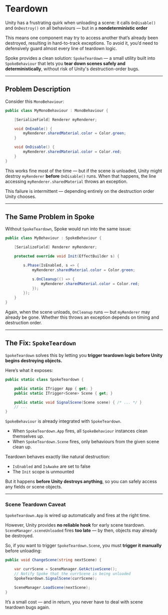 # Teardown

Unity has a frustrating quirk when unloading a scene:
it calls `OnDisable()` and `OnDestroy()` on all behaviours — but in a **nondeterministic order**

This means one component may try to access another that’s already been destroyed, resulting in hard-to-track exceptions. To avoid it, you’d need to defensively guard almost every line of teardown logic.

Spoke provides a clean solution: `SpokeTeardown` — a small utility built into `SpokeBehaviour` that lets you **tear down scenes safely and deterministically**, without risk of Unity's destruction-order bugs.

---

## Problem Description

Consider this `MonoBehaviour`:

```csharp
public class MyMonoBehaviour : MonoBehaviour {

    [SerializeField] Renderer myRenderer;

    void OnEnable() {
        myRenderer.sharedMaterial.color = Color.green;
    }

    void OnDisable() {
        myRenderer.sharedMaterial.color = Color.red;
    }
}
```

This works fine most of the time — but if the scene is unloaded, Unity might destroy `myRenderer` **before** `OnDisable()` runs. When that happens, the line accessing `myRenderer.sharedMaterial` throws an exception.

This failure is intermittent — depending entirely on the destruction order Unity chooses.

---

## The Same Problem in Spoke

Without `SpokeTeardown`, Spoke would run into the same issue:

```csharp
public class MyBehaviour : SpokeBehaviour {

    [SerializeField] Renderer myRenderer;

    protected override void Init(EffectBuilder s) {

        s.Phase(IsEnabled, s => {
            myRenderer.sharedMaterial.color = Color.green;

            s.OnCleanup(() => {
                myRenderer.sharedMaterial.color = Color.red;
            });
        });
    }
}
```

Again, when the scene unloads, `OnCleanup` runs — but `myRenderer` may already be gone. Whether this throws an exception depends on timing and destruction order.

---

## The Fix: `SpokeTeardown`

`SpokeTeardown` solves this by letting you **trigger teardown logic before Unity begins destroying objects.**

Here’s what it exposes:

```csharp
public static class SpokeTeardown {

    public static ITrigger App { get; }
    public static ITrigger<Scene> Scene { get; }

    public static void SignalScene(Scene scene) { /* ... */ }
    // ...
}
```

`SpokeBehaviour` is already integrated with `SpokeTeardown`.

- When `SpokeTeardown.App` fires, all `SpokeBehaviour` instances clean themselves up.
- When `SpokeTeardown.Scene` fires, only behaviours from the given scene clean up.

Teardown behaves exactly like natural destruction:

- `IsEnabled` and `IsAwake` are set to false
- The `Init` scope is unmounted

But it happens **before Unity destroys anything**, so you can safely access any fields or scene objects.

---

### Scene Teardown Caveat

`SpokeTeardown.App` is wired up automatically and fires at the right time.

However, Unity provides **no reliable hook** for early scene teardown.<br>
`SceneManager.sceneUnloaded` fires **too late** — by then, objects may already be destroyed.

So, if you want to trigger `SpokeTeardown.Scene`, you must **trigger it manually** before unloading:

```csharp
public void ChangeScene(string nextScene) {

    var currScene = SceneManager.GetActiveScene();
    // Notify Spoke that the currScene is being unloaded
    SpokeTeardown.SignalScene(currScene);

    SceneManager.LoadScene(nextScene);
}
```

It’s a small cost — and in return, you never have to deal with scene teardown bugs again.
